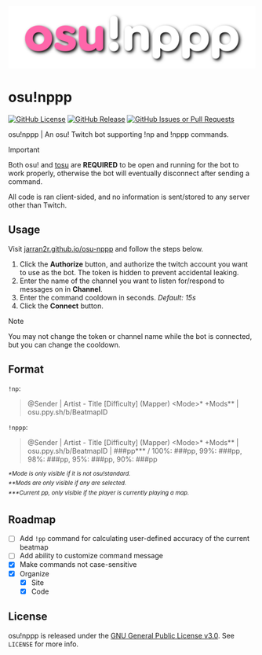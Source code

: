 <p align="center">
  <img width="512" src="assets/logo/osu!nppp.png">
</p>

# osu!nppp

[![GitHub License](https://img.shields.io/github/license/jarran2r/osu-nppp)](LICENSE)
[![GitHub Release](https://img.shields.io/github/v/release/jarran2r/osu-nppp)](https://github.com/Jarran2R/osu-nppp/releases)
[![GitHub Issues or Pull Requests](https://img.shields.io/github/issues/jarran2r/osu-nppp)](https://github.com/Jarran2R/osu-nppp/issues)

osu!nppp | An osu! Twitch bot supporting !np and !nppp commands.
> [!IMPORTANT]
> Both osu! and [tosu](https://tosu.app) are __REQUIRED__ to be open and running for the bot to work properly, otherwise the bot will eventually disconnect after sending a command.

All code is ran client-sided, and no information is sent/stored to any server other than Twitch.
## Usage
Visit [jarran2r.github.io/osu-nppp](https://jarran2r.github.io/osu-nppp) and follow the steps below.
1. Click the __Authorize__ button, and authorize the twitch account you want to use as the bot. The token is hidden to prevent accidental leaking.
2. Enter the name of the channel you want to listen for/respond to messages on in __Channel__.
3. Enter the command cooldown in seconds. _Default: 15s_
4. Click the __Connect__ button.

> [!NOTE]
> You may not change the token or channel name while the bot is connected, but you can change the cooldown.
## Format
`!np`:
> @Sender | Artist - Title [Difficulty] (Mapper) &lt;Mode&gt;* +Mods** | osu.ppy.sh/b/BeatmapID

`!nppp`:
> @Sender | Artist - Title [Difficulty] (Mapper) &lt;Mode&gt;* +Mods** | osu.ppy.sh/b/BeatmapID | ###pp*** / 100%: ###pp, 99%: ###pp, 98%: ###pp, 95%: ###pp, 90%: ###pp

<sup>_*Mode is only visible if it is not osu!standard._</sup>  
<sup>_**Mods are only visible if any are selected._</sup>  
<sup>_***Current pp, only visible if the player is currently playing a map._</sup>
## Roadmap
- [ ] Add `!pp` command for calculating user-defined accuracy of the current beatmap
- [ ] Add ability to customize command message
- [x] Make commands not case-sensitive
- [x] Organize
  - [x] Site
  - [x] Code
## License
osu!nppp is released under the [GNU General Public License v3.0](LICENSE). See `LICENSE` for more info.
